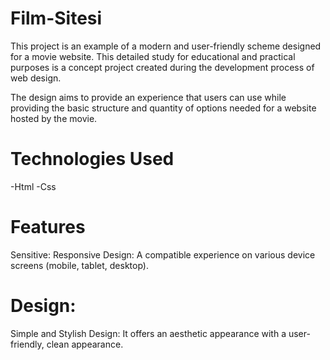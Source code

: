 # Film-Sitesi
This project is an example of a modern and user-friendly scheme designed for a movie website. This detailed study for educational and practical purposes is a concept project created during the development process of web design.

The design aims to provide an experience that users can use while providing the basic structure and quantity of options needed for a website hosted by the movie.

# Technologies Used
-Html -Css

#  Features
Sensitive:
Responsive Design: A compatible experience on various device screens (mobile, tablet, desktop).

# Design:
Simple and Stylish Design: It offers an aesthetic appearance with a user-friendly, clean appearance.
